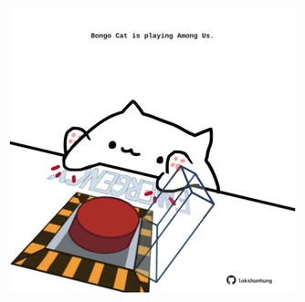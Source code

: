 <!-- built at 08/06/2025, 19:00:35 UTC -->
<p align="center">
  <img width="500" height="500" src="./ReadmeImage.svg">
</p>
